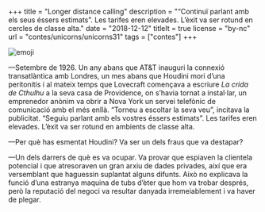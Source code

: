 +++
title = "Longer distance calling"
description = "“Continuï parlant amb els seus éssers estimats”. Les tarifes eren elevades. L’èxit va ser rotund en cercles de classe alta."
date = "2018-12-12"
titleIt = true
license = "by-nc"
url = "contes/unicorns/unicorns31"
tags = ["contes"]
+++

<img class="emoji" alt="emoji" src="/contes/unicorns/twemoji/1f4de.svg">

—Setembre de 1926. Un any abans que AT&T inauguri la connexió transatlàntica amb Londres, un mes abans que Houdini mori d’una peritonitis i al mateix temps que Lovecraft començava a escriure *La crida de Cthulhu* a la seva casa de Providence, on s’havia tornat a instal·lar, un emprenedor anònim va obrir a Nova York un servei telefònic de comunicació amb el més enllà. “Torneu a escoltar la seva veu”, incitava la publicitat. “Seguiu parlant amb els vostres éssers estimats”. Les tarifes eren elevades. L’èxit va ser rotund en ambients de classe alta.

—Per què has esmentat Houdini? Va ser un dels fraus que va destapar?

—Un dels darrers de què es va ocupar. Va provar que espiaven la clientela potencial i que atresoraven un gran arxiu de dades privades, així que era versemblant que haguessin suplantat alguns difunts. Això no explicava la funció d’una estranya maquina de tubs d’èter que hom va trobar després, però la reputació del negoci va resultar danyada irremeiablement i va haver de plegar.

